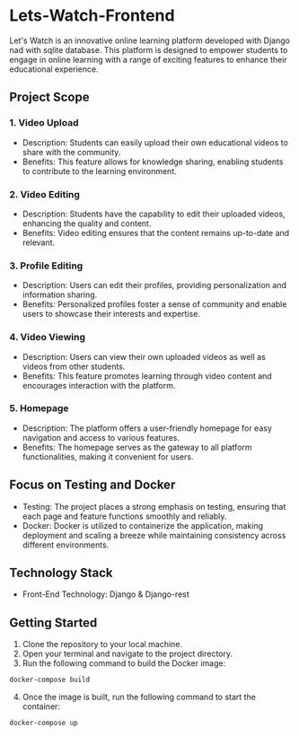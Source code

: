 # Lets-Watch-Frontend
Let's Watch is an innovative online learning platform developed with Django nad with sqlite database. This platform is designed to empower students to engage in online learning with a range of exciting features to enhance their educational experience.

## Project Scope

### 1. Video Upload
- Description: Students can easily upload their own educational videos to share with the community.
- Benefits: This feature allows for knowledge sharing, enabling students to contribute to the learning environment.

### 2. Video Editing
- Description: Students have the capability to edit their uploaded videos, enhancing the quality and content.
- Benefits: Video editing ensures that the content remains up-to-date and relevant.

### 3. Profile Editing
- Description: Users can edit their profiles, providing personalization and information sharing.
- Benefits: Personalized profiles foster a sense of community and enable users to showcase their interests and expertise.

### 4. Video Viewing
- Description: Users can view their own uploaded videos as well as videos from other students.
- Benefits: This feature promotes learning through video content and encourages interaction with the platform.

### 5. Homepage
- Description: The platform offers a user-friendly homepage for easy navigation and access to various features.
- Benefits: The homepage serves as the gateway to all platform functionalities, making it convenient for users.

## Focus on Testing and Docker

- Testing: The project places a strong emphasis on testing, ensuring that each page and feature functions smoothly and reliably.
- Docker: Docker is utilized to containerize the application, making deployment and scaling a breeze while maintaining consistency across different environments.

## Technology Stack

- Front-End Technology: Django & Django-rest

## Getting Started

1. Clone the repository to your local machine.
2. Open your terminal and navigate to the project directory.
3. Run the following command to build the Docker image:
```bash
docker-compose build
```
4. Once the image is built, run the following command to start the container:
```bash
docker-compose up
```
